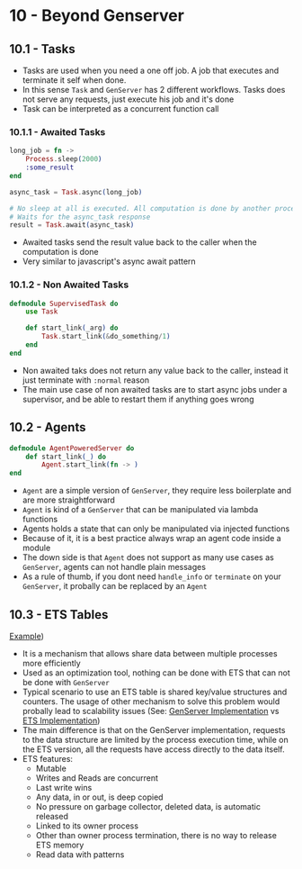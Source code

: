 # 10 - Beyond Genserver

## 10.1 - Tasks

- Tasks are used when you need a one off job. A job that executes and terminate it self when done.
- In this sense `Task` and `GenServer` has 2 different workflows. Tasks does not serve any requests, just execute his job and it's done
- Task can be interpreted as a concurrent function call

### 10.1.1 - Awaited Tasks
```elixir
long_job = fn -> 
    Process.sleep(2000)
    :some_result
end

async_task = Task.async(long_job)

# No sleep at all is executed. All computation is done by another process
# Waits for the async_task response
result = Task.await(async_task) 
```
- Awaited tasks send the result value back to the caller when the computation is done 
- Very similar to javascript's async await pattern

### 10.1.2 - Non Awaited Tasks

```elixir
defmodule SupervisedTask do
    use Task

    def start_link(_arg) do
        Task.start_link(&do_something/1)
    end
end
```

- Non awaited taks does not return any value back to the caller, instead it just terminate with `:normal` reason
- The main use case of non awaited tasks are to start async jobs under a supervisor, and be able to restart them if anything goes wrong

## 10.2 - Agents
```elixir
defmodule AgentPoweredServer do
    def start_link(_) do
        Agent.start_link(fn -> )
end
```
- `Agent` are a simple version of `GenServer`, they require less boilerplate and are more straightforward
- `Agent` is kind of a `GenServer` that can be manipulated via lambda functions
- Agents holds a state that can only be manipulated via injected functions
- Because of it, it is a best practice always wrap an agent code inside a module
- The down side is that `Agent` does not support as many use cases as `GenServer`, agents can not handle plain messages
- As a rule of thumb, if you dont need `handle_info` or `terminate` on your `GenServer`, it probally can be replaced by an `Agent` 

## 10.3 - ETS Tables
[Example](Chapter10.EtsKeyValue.html#content))
- It is a mechanism that allows share data between multiple processes more efficiently
- Used as an optimization tool, nothing can be done with ETS that can not be done with `GenServer`
- Typical scenario to use an ETS table is shared key/value structures and counters. The usage of other mechanism to solve this problem would probally lead to scalability issues (See: [GenServer Implementation](Chapter10.KeyValueStore.html#content) vs [ETS Implementation](Chapter10.EtsKeyValue.html#content))
- The main difference is that on the GenServer implementation, requests to the data structure are limited by the process execution time, while on the ETS version, all the requests have access directly to the data itself.
- ETS features:
    - Mutable
    - Writes and Reads are concurrent
    - Last write wins
    - Any data, in or out, is deep copied
    - No pressure on garbage collector, deleted data, is automatic released
    - Linked to its owner process
    - Other than owner process termination, there is no way to release ETS memory
    - Read data with patterns
